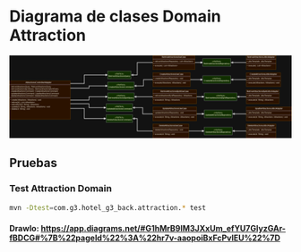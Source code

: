 #  Diagrama de clases Domain Attraction

![](https://github.com/iancinti/hotel-g3-back/blob/develop/diagrams/Dominio%20Attractions.drawio.png)

## Pruebas 

### Test Attraction Domain

```bash
mvn -Dtest=com.g3.hotel_g3_back.attraction.* test
```



#### DrawIo: https://app.diagrams.net/#G1hMrB9lM3JXxUm_efYU7GlyzGAr-fBDCG#%7B%22pageId%22%3A%22hr7v-aaopoiBxFcPvlEU%22%7D

